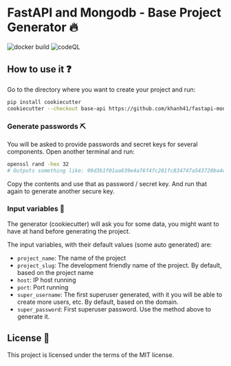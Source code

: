 # FastAPI and Mongodb - Base Project Generator 🔥
![docker build](https://github.com/khanh41/fastapi-mongodb-base-project/actions/workflows/docker-image.yml/badge.svg)
![codeQL](https://github.com/khanh41/fastapi-mongodb-base-project/actions/workflows/codeql-analysis.yml/badge.svg)

## How to use it ❓
Go to the directory where you want to create your project and run:
```bash
pip install cookiecutter
cookiecutter --checkout base-api https://github.com/khanh41/fastapi-mongodb-base-project
```

### Generate passwords ⛏
You will be asked to provide passwords and secret keys for several components. Open another terminal and run:
```bash
openssl rand -hex 32
# Outputs something like: 99d3b1f01aa639e4a76f4fc281fc834747a543720ba4c8a8648ba755aef9be7f
```

Copy the contents and use that as password / secret key. And run that again to generate another secure key.


### Input variables 💬
The generator (cookiecutter) will ask you for some data, you might want to have at hand before generating the project.

The input variables, with their default values (some auto generated) are:

* `project_name`: The name of the project
* `project_slug`: The development friendly name of the project. By default, based on the project name
* `host`: IP host running
* `port`: Port running
* `super_username`: The first superuser generated, with it you will be able to create more users, etc. By default, based on the domain.
* `super_password`: First superuser password. Use the method above to generate it.

## License 💂

This project is licensed under the terms of the MIT license.

